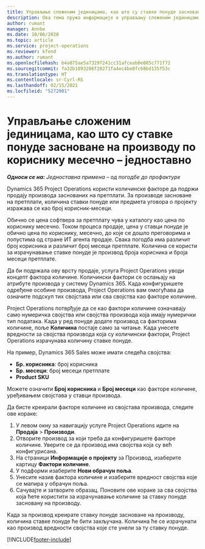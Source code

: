 ```yaml
---
title: Управљање сложеним јединицама, као што су ставке понуде засноване на производу по кориснику месечно – једноставно
description: Ова тема пружа информације о управљању сложеним јединицама за ставке понуде засноване на производу.
author: rumant
manager: Annbe
ms.date: 10/06/2020
ms.topic: article
ms.service: project-operations
ms.reviewer: kfend
ms.author: rumant
ms.openlocfilehash: b4a075ae5a7329f241cc31afceab0e085c771f72
ms.sourcegitcommit: fa32b1893286f20271fa4ec4be8fc68bd135f53c
ms.translationtype: HT
ms.contentlocale: sr-Cyrl-RS
ms.lasthandoff: 02/15/2021
ms.locfileid: "5272901"
---
```

# <a name="managing-complex-units-such-as-per-user-per-month-for-product-based-quote-lines---lite"></a>Управљање сложеним јединицама, као што су ставке понуде засноване на производу по кориснику месечно – једноставно

_**Односи се на:** Једноставна примена – од погодбе до профактуре_

Dynamics 365 Project Operations користи количинске факторе да подржи продају производа заснованих на претплати. За производе засноване на претплати, количина ставки понуде или предмета уговора о пројекту изражава се као број корисник-месеци.

Обично се цена софтвера за претплату чува у каталогу као цена по кориснику месечно. Током процеса продаје, цена у ставци понуде је обично цена по кориснику, месечно, до које се дошло преговорима и попустима од стране ИТ агента продаје. Свака погодба има различит број корисника и различит број месеци претплате. Количина се користи за израчунавање ставке понуде је производ броја корисника и броја месеци претплате.

Да би подржала ову врсту продаје, услуга Project Operations уводи концепт фактора количине. Количински фактори се ослањају на атрибуте производа у систему Dynamics 365. Када конфигуришете одређене особине производа, Project Operations вам омогућава да означите подскуп тих својстава или сва својства као факторе количине.

Project Operations потврђује да се као фактори количине означавају само нумеричка својства или својства производа која имају нумерички тип података. Када у ред понуде додате производ са факторима количине, поље **Количина** постаје само за читање. Када унесете вредности за својства производа која су количински фактори, Project Operations израчунава количину ставке понуде.

На пример, Dynamics 365 Sales може имати следећа својства:

- **Бр. корисника**: број корисника
- **Бр. месеци**: број месеци претплате
- **Product SKU**

Можете означити **Број корисника** и **Број месеци** као факторе количине, уређивањем својстава у ставци производа.

Да бисте креирали факторе количине из својстава производа, следите ове кораке:

1. У левом окну за навигацију услуге Project Operations идите на **Продаја** > **Производи**.
2. Отворите производ за који треба да конфигуришете факторе количине. Уверите се да производ има својства која су већ конфигурисана.
3. На страници **Информације о пројекту** за Производ, изаберите картицу **Фактори количине**.
4. У подформи изаберите **Нови обрачун поља**.
5. Унесите назив фактора количине и изаберите вредност својства које се мапира у обрачун поља.
6. Сачувајте и затворите образац. Поновите ове кораке за сва својства која ћете користити за израчунавање количине за ставку понуде засновану на производу.

Када за производ креирате ставку понуде засноване на производу, количина ставке понуде ће бити закључана. Количина ће се израчунати као производ вредности својства које сте унели за ту ставку понуде.


[!INCLUDE[footer-include](../../includes/footer-banner.md)]